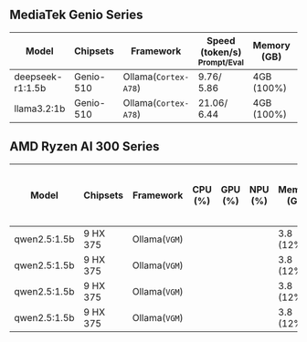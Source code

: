 ## MediaTek Genio Series
  
  | Model            |  Chipsets  |    Framework          |    Speed (token/s)<br><sub>Prompt/Eval |   Memory (GB) |  Power (Watt) |     Temp (°C)    |
  |------------------|------------|-----------------------|--------------------|---------------|---------------|------------------|
  | deepseek-r1:1.5b |  Genio-510 | Ollama(`Cortex-A78`)   |   9.76/ 5.86      | 4GB (100%)    |               |                  |
  | llama3.2:1b      |  Genio-510 | Ollama(`Cortex-A78`)   |   21.06/ 6.44     | 4GB (100%)    |               |                  |

## AMD Ryzen AI 300 Series



  | Model            |       Chipsets      |    Framework   |  CPU (%) | GPU (%) | NPU (%) | Memory (GB) |  Time-to-first-Token (ms) |  Speed (token/s)  |
  |------------------|---------------------|----------------|----------|---------|---------|-------------|---------------------------|-------------------|
  | qwen2.5:1.5b     |  9 HX 375  | Ollama(`VGM`)  |        |       |        |  3.8 (12%)  | 697.10 / 50.15            |                   |
  | qwen2.5:1.5b     |  9 HX 375  | Ollama(`VGM`)  |        |       |        |  3.8 (12%)  | 697.10 / 50.15            |                   |
  | qwen2.5:1.5b     |  9 HX 375  | Ollama(`VGM`)  |        |       |        |  3.8 (12%)  | 697.10 / 50.15            |                   |
  | qwen2.5:1.5b     |  9 HX 375  | Ollama(`VGM`)  |        |       |        |  3.8 (12%)  | 697.10 / 50.15            |                   |
